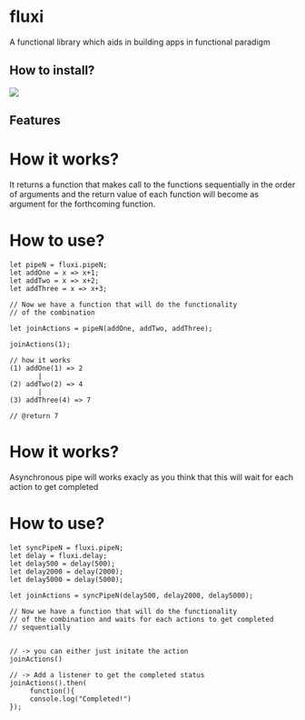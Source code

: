 # fluxi

A functional library which aids in building apps in functional paradigm

## How to install?

<a href="https://nodei.co/npm/fluxi/"><img src="https://nodei.co/npm/fluxi.png"></a>


## Features

 # How it works?
 
It returns a function that makes call to the functions sequentially in the order of arguments and the return value of each function will become as argument for the forthcoming function.


 # How to use?
 
 ```
 let pipeN = fluxi.pipeN;
 let addOne = x => x+1;
 let addTwo = x => x+2;
 let addThree = x => x+3;
 
 // Now we have a function that will do the functionality
 // of the combination
 
 let joinActions = pipeN(addOne, addTwo, addThree);
 
 joinActions(1);
 
 // how it works
 (1) addOne(1) => 2
        |
 (2) addTwo(2) => 4
        |
 (3) addThree(4) => 7
 
 // @return 7
 
```


 # How it works?
 
Asynchronous pipe will works exacly as you think
         that this will wait for each action to get completed
         
 # How to use?
 ```
 let syncPipeN = fluxi.pipeN;
 let delay = fluxi.delay;
 let delay500 = delay(500);
 let delay2000 = delay(2000);
 let delay5000 = delay(5000);
 
 let joinActions = syncPipeN(delay500, delay2000, delay5000);
 
 // Now we have a function that will do the functionality
 // of the combination and waits for each actions to get completed
 // sequentially
 
 
 // -> you can either just initate the action
 joinActions()  
 
 // -> Add a listener to get the completed status
 joinActions().then(  
      function(){
      console.log("Completed!")
 });
 ```

